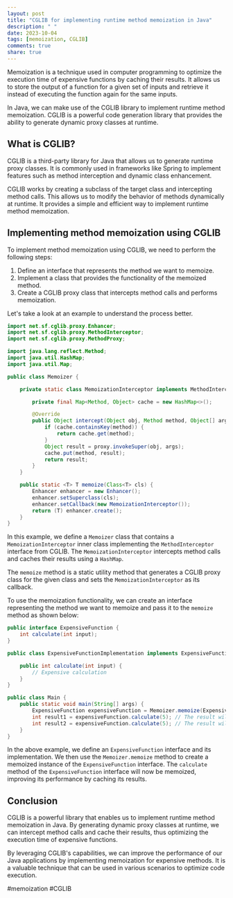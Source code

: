 ```yaml
---
layout: post
title: "CGLIB for implementing runtime method memoization in Java"
description: " "
date: 2023-10-04
tags: [memoization, CGLIB]
comments: true
share: true
---
```


Memoization is a technique used in computer programming to optimize the execution time of expensive functions by caching their results. It allows us to store the output of a function for a given set of inputs and retrieve it instead of executing the function again for the same inputs.

In Java, we can make use of the CGLIB library to implement runtime method memoization. CGLIB is a powerful code generation library that provides the ability to generate dynamic proxy classes at runtime.

## What is CGLIB?

CGLIB is a third-party library for Java that allows us to generate runtime proxy classes. It is commonly used in frameworks like Spring to implement features such as method interception and dynamic class enhancement.

CGLIB works by creating a subclass of the target class and intercepting method calls. This allows us to modify the behavior of methods dynamically at runtime. It provides a simple and efficient way to implement runtime method memoization.

## Implementing method memoization using CGLIB

To implement method memoization using CGLIB, we need to perform the following steps:

1. Define an interface that represents the method we want to memoize.
2. Implement a class that provides the functionality of the memoized method.
3. Create a CGLIB proxy class that intercepts method calls and performs memoization.

Let's take a look at an example to understand the process better.

```java
import net.sf.cglib.proxy.Enhancer;
import net.sf.cglib.proxy.MethodInterceptor;
import net.sf.cglib.proxy.MethodProxy;

import java.lang.reflect.Method;
import java.util.HashMap;
import java.util.Map;

public class Memoizer {

    private static class MemoizationInterceptor implements MethodInterceptor {

        private final Map<Method, Object> cache = new HashMap<>();

        @Override
        public Object intercept(Object obj, Method method, Object[] args, MethodProxy proxy) throws Throwable {
            if (cache.containsKey(method)) {
                return cache.get(method);
            }
            Object result = proxy.invokeSuper(obj, args);
            cache.put(method, result);
            return result;
        }
    }

    public static <T> T memoize(Class<T> cls) {
        Enhancer enhancer = new Enhancer();
        enhancer.setSuperclass(cls);
        enhancer.setCallback(new MemoizationInterceptor());
        return (T) enhancer.create();
    }
}
```

In this example, we define a `Memoizer` class that contains a `MemoizationInterceptor` inner class implementing the `MethodInterceptor` interface from CGLIB. The `MemoizationInterceptor` intercepts method calls and caches their results using a `HashMap`.

The `memoize` method is a static utility method that generates a CGLIB proxy class for the given class and sets the `MemoizationInterceptor` as its callback.

To use the memoization functionality, we can create an interface representing the method we want to memoize and pass it to the `memoize` method as shown below:

```java
public interface ExpensiveFunction {
    int calculate(int input);
}

public class ExpensiveFunctionImplementation implements ExpensiveFunction {

    public int calculate(int input) {
        // Expensive calculation
    }
}

public class Main {
    public static void main(String[] args) {
        ExpensiveFunction expensiveFunction = Memoizer.memoize(ExpensiveFunction.class);
        int result1 = expensiveFunction.calculate(5); // The result will be calculated and cached
        int result2 = expensiveFunction.calculate(5); // The result will be retrieved from the cache
    }
}
```

In the above example, we define an `ExpensiveFunction` interface and its implementation. We then use the `Memoizer.memoize` method to create a memoized instance of the `ExpensiveFunction` interface. The `calculate` method of the `ExpensiveFunction` interface will now be memoized, improving its performance by caching its results.

## Conclusion

CGLIB is a powerful library that enables us to implement runtime method memoization in Java. By generating dynamic proxy classes at runtime, we can intercept method calls and cache their results, thus optimizing the execution time of expensive functions.

By leveraging CGLIB's capabilities, we can improve the performance of our Java applications by implementing memoization for expensive methods. It is a valuable technique that can be used in various scenarios to optimize code execution.

#memoization #CGLIB
